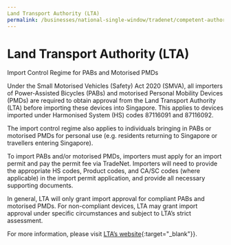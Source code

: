 ```yaml
---
Land Transport Authority (LTA)
permalink: /businesses/national-single-window/tradenet/competent-authorities-requirements/LTA
---
```


# Land Transport Authority (LTA)

Import Control Regime for PABs and Motorised PMDs

Under the Small Motorised Vehicles (Safety) Act 2020 (SMVA), all importers of Power-Assisted Bicycles (PABs) and motorised Personal Mobility Devices (PMDs) are required to obtain approval from the Land Transport Authority (LTA) before importing these devices into Singapore. This applies to devices imported under Harmonised System (HS) codes 87116091 and 87116092.

The import control regime also applies to individuals bringing in PABs or motorised PMDs for personal use (e.g. residents returning to Singapore or travellers entering Singapore).

To import PABs and/or motorised PMDs, importers must apply for an import permit and pay the permit fee via TradeNet. Importers will need to provide the appropriate HS codes, Product codes, and CA/SC codes (where applicable) in the import permit application, and provide all necessary supporting documents.

In general, LTA will only grant import approval for compliant PABs and motorised PMDs. For non-compliant devices, LTA may grant import approval under specific circumstances and subject to LTA’s strict assessment.

For more information, please visit [LTA’s website](https://www.lta.gov.sg/content/ltagov/en/industry_innovations/industry_matters/regulations_licensing/active_mobility/import_control_regime_for_pabs_and_motorised_pmds.html){:target="_blank"}}.
